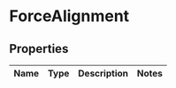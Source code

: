 

# ForceAlignment


## Properties

| Name | Type | Description | Notes |
|------------ | ------------- | ------------- | -------------|



